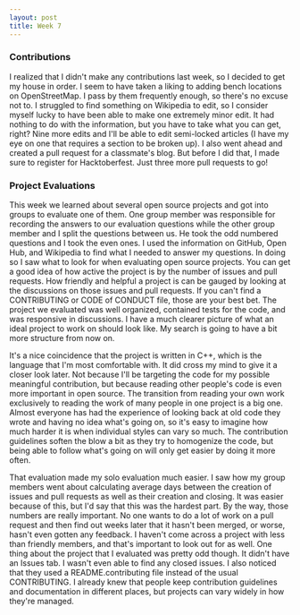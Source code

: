 ```yaml
---
layout: post
title: Week 7
---
```



### Contributions

I realized that I didn't make any contributions last week, so I decided to get my house in order. I seem to have taken a liking to adding bench locations on OpenStreetMap. I pass by them frequently enough, so there's no excuse not to. I struggled to find something on Wikipedia to edit, so I consider myself lucky to have been able to make one extremely minor edit. It had nothing to do with the information, but you have to take what you can get, right? Nine more edits and I'll be able to edit semi-locked articles (I have my eye on one that requires a section to be broken up). I also went ahead and created a pull request for a classmate's blog. But before I did that, I made sure to register for Hacktoberfest. Just three more pull requests to go!
 
### Project Evaluations

This week we learned about several open source projects and got into groups to evaluate one of them. One group member was responsible for recording the answers to our evaluation questions while the other group member and I split the questions between us. He took the odd numbered questions and I took the even ones. I used the information on GitHub, Open Hub, and Wikipedia to find what I needed to answer my questions. In doing so I saw what to look for when evaluating open source projects. You can get a good idea of how active the project is by the number of issues and pull requests. How friendly and helpful a project is can be gauged by looking at the discussions on those issues and pull requests. If you can't find a CONTRIBUTING or CODE of CONDUCT file, those are your best bet. The project we evaluated was well organized, contained tests for the code, and was responsive in discussions. I have a much clearer picture of what an ideal project to work on should look like. My search is going to have a bit more structure from now on.
  
It's a nice coincidence that the project is written in C++, which is the language that I'm most comfortable with. It did cross my mind to give it a closer look later. Not because I'll be targeting the code for my possible meaningful contribution, but because reading other people's code is even more important in open source. The transition from reading your own work exclusively to reading the work of many people in one project is a big one. Almost everyone has had the experience of looking back at old code they wrote and having no idea what's going on, so it's easy to imagine how much harder it is when individual styles can vary so much. The contribution guidelines soften the blow a bit as they try to homogenize the code, but being able to follow what's going on will only get easier by doing it more often. 
  
That evaluation made my solo evaluation much easier. I saw how my group members went about calculating average days between the creation of issues and pull requests as well as their creation and closing. It was easier because of this, but I'd say that this was the hardest part. By the way, those numbers are really important. No one wants to do a lot of work on a pull request and then find out weeks later that it hasn't been merged, or worse, hasn't even gotten any feedback. I haven't come across a project with less than friendly members, and that's important to look out for as well. One thing about the project that I evaluated was pretty odd though. It didn't have an Issues tab. I wasn't even able to find any closed issues. I also noticed that they used a README.contributing file instead of the usual CONTRIBUTING. I already knew that people keep contribution guidelines and documentation in different places, but projects can vary widely in how they're managed.
  
